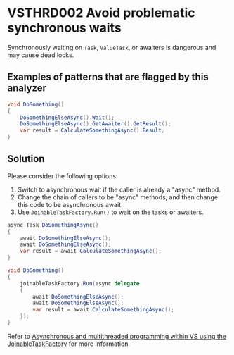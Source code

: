 # VSTHRD002 Avoid problematic synchronous waits

Synchronously waiting on `Task`, `ValueTask`, or awaiters is dangerous and may cause dead locks.

## Examples of patterns that are flagged by this analyzer

```csharp
void DoSomething()
{
    DoSomethingElseAsync().Wait();
    DoSomethingElseAsync().GetAwaiter().GetResult();
    var result = CalculateSomethingAsync().Result;
}
```

## Solution

Please consider the following options:

1. Switch to asynchronous wait if the caller is already a "async" method.
1. Change the chain of callers to be "async" methods, and then change this code to be asynchronous await.
1. Use `JoinableTaskFactory.Run()` to wait on the tasks or awaiters.

```csharp
async Task DoSomethingAsync()
{
    await DoSomethingElseAsync();
    await DoSomethingElseAsync();
    var result = await CalculateSomethingAsync();
}

void DoSomething()
{
    joinableTaskFactory.Run(async delegate
    {
        await DoSomethingElseAsync();
        await DoSomethingElseAsync();
        var result = await CalculateSomethingAsync();
    });
}
```

Refer to [Asynchronous and multithreaded programming within VS using the JoinableTaskFactory][1] for more information.

[1]: https://devblogs.microsoft.com/premier-developer/asynchronous-and-multithreaded-programming-within-vs-using-the-joinabletaskfactory/
